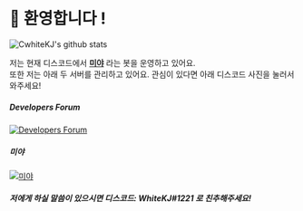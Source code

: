# 👋 환영합니다 !
![CwhiteKJ's github stats](https://github-readme-stats.vercel.app/api?username=CwhiteKJ&show_icons=true&hide_border=true)

저는 현재 디스코드에서 **[미야](https://github.com/CwhiteKJ/Miya)** 라는 봇을 운영하고 있어요.   
또한 저는 아래 두 서버를 관리하고 있어요. 관심이 있다면 아래 디스코드 사진을 눌러서 와주세요!    

##### Developers Forum
[![Developers Forum](https://img.shields.io/discord/702880464893116518?color=%23FFFCC9&label=Discord&logo=Discord&logoColor=%23FFFFFF&style=for-the-badge)](https://discord.gg/DyGqBZm)    

##### 미야
[![미야](https://img.shields.io/discord/564418977627897887?color=%23FFFCC9&label=Discord&logo=Discord&logoColor=%23FFFFFF&style=for-the-badge)](https://discord.gg/mdgaSjB)


##### 저에게 하실 말씀이 있으시면 디스코드: WhiteKJ#1221 로 친추해주세요!
